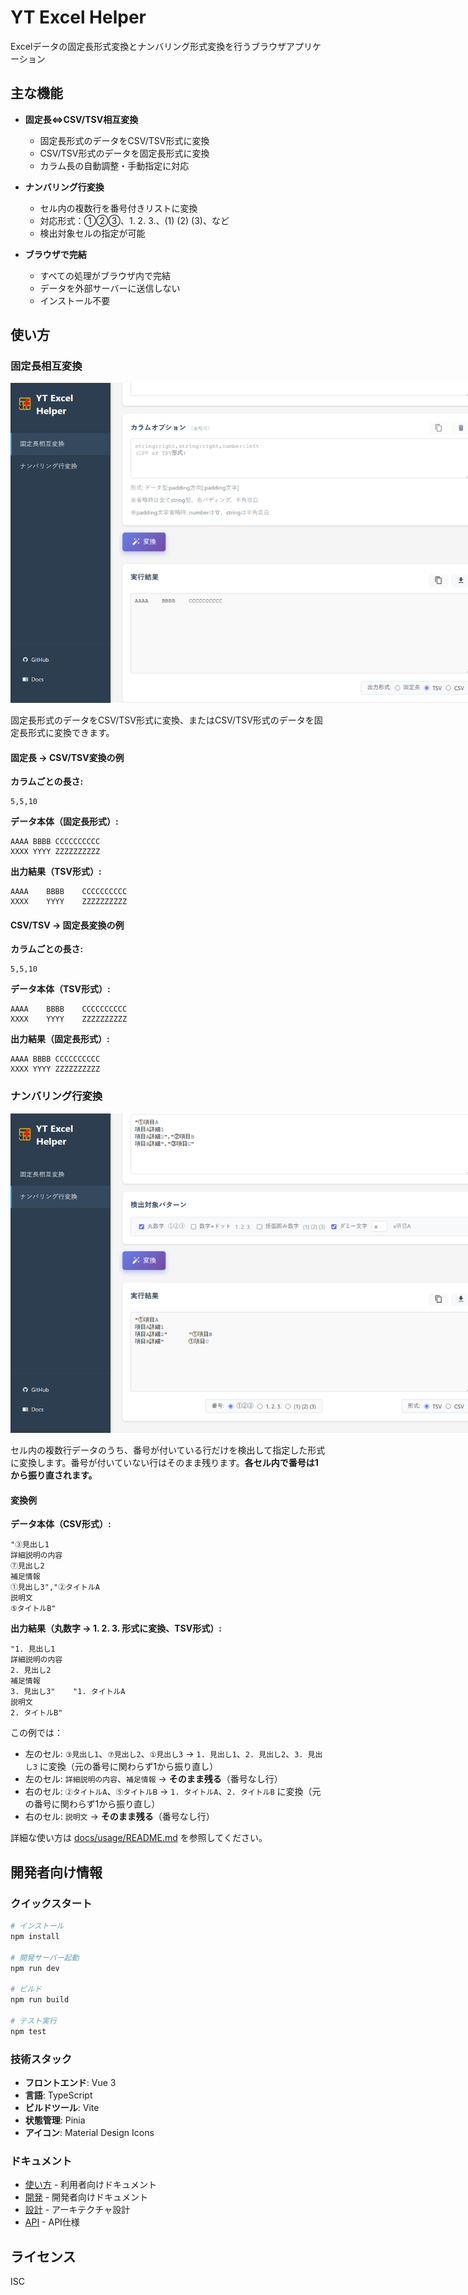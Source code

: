 # YT Excel Helper

Excelデータの固定長形式変換とナンバリング形式変換を行うブラウザアプリケーション

## 主な機能

- **固定長⇔CSV/TSV相互変換**
  - 固定長形式のデータをCSV/TSV形式に変換
  - CSV/TSV形式のデータを固定長形式に変換
  - カラム長の自動調整・手動指定に対応

- **ナンバリング行変換**
  - セル内の複数行を番号付きリストに変換
  - 対応形式：①②③、1. 2. 3.、(1) (2) (3)、など
  - 検出対象セルの指定が可能

- **ブラウザで完結**
  - すべての処理がブラウザ内で完結
  - データを外部サーバーに送信しない
  - インストール不要

## 使い方

### 固定長相互変換

<img src="imgs/screenshots/screenshot-fixed-length-demo.png" alt="固定長変換デモ" style="max-width: 80vw; max-height: 60vh;">

固定長形式のデータをCSV/TSV形式に変換、またはCSV/TSV形式のデータを固定長形式に変換できます。

#### 固定長 → CSV/TSV変換の例

**カラムごとの長さ:**
```
5,5,10
```

**データ本体（固定長形式）:**
```
AAAA BBBB CCCCCCCCCC
XXXX YYYY ZZZZZZZZZZ
```

**出力結果（TSV形式）:**
```
AAAA	BBBB	CCCCCCCCCC
XXXX	YYYY	ZZZZZZZZZZ
```

#### CSV/TSV → 固定長変換の例

**カラムごとの長さ:**
```
5,5,10
```

**データ本体（TSV形式）:**
```
AAAA	BBBB	CCCCCCCCCC
XXXX	YYYY	ZZZZZZZZZZ
```

**出力結果（固定長形式）:**
```
AAAA BBBB CCCCCCCCCC
XXXX YYYY ZZZZZZZZZZ
```

### ナンバリング行変換

<img src="imgs/screenshots/screenshot-numbering-line-demo.png" alt="ナンバリング行変換デモ" style="max-width: 80vw; max-height: 60vh;">

セル内の複数行データのうち、番号が付いている行だけを検出して指定した形式に変換します。番号が付いていない行はそのまま残ります。**各セル内で番号は1から振り直されます。**

#### 変換例

**データ本体（CSV形式）:**
```
"③見出し1
詳細説明の内容
⑦見出し2
補足情報
①見出し3","②タイトルA
説明文
⑤タイトルB"
```

**出力結果（丸数字 → 1. 2. 3. 形式に変換、TSV形式）:**
```
"1. 見出し1
詳細説明の内容
2. 見出し2
補足情報
3. 見出し3"	"1. タイトルA
説明文
2. タイトルB"
```

この例では：
- 左のセル: `③見出し1`、`⑦見出し2`、`①見出し3` → `1. 見出し1`、`2. 見出し2`、`3. 見出し3` に変換（元の番号に関わらず1から振り直し）
- 左のセル: `詳細説明の内容`、`補足情報` → **そのまま残る**（番号なし行）
- 右のセル: `②タイトルA`、`⑤タイトルB` → `1. タイトルA`、`2. タイトルB` に変換（元の番号に関わらず1から振り直し）
- 右のセル: `説明文` → **そのまま残る**（番号なし行）

詳細な使い方は [docs/usage/README.md](docs/usage/README.md) を参照してください。

## 開発者向け情報

### クイックスタート

```bash
# インストール
npm install

# 開発サーバー起動
npm run dev

# ビルド
npm run build

# テスト実行
npm test
```

### 技術スタック

- **フロントエンド**: Vue 3
- **言語**: TypeScript
- **ビルドツール**: Vite
- **状態管理**: Pinia
- **アイコン**: Material Design Icons

### ドキュメント

- [使い方](docs/usage/README.md) - 利用者向けドキュメント
- [開発](docs/dev/dev.md) - 開発者向けドキュメント
- [設計](docs/design/design.md) - アーキテクチャ設計
- [API](docs/api/api.md) - API仕様

## ライセンス

ISC
